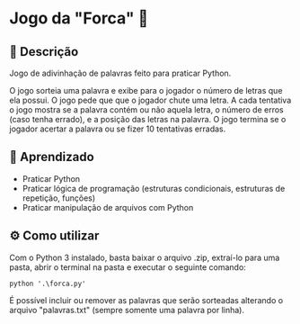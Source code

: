 # Jogo da "Forca" 🔡

## 📝 Descrição

Jogo de adivinhação de palavras feito para praticar Python.

O jogo sorteia uma palavra e exibe para o jogador o número de letras que ela possui. O jogo pede que que o jogador chute uma letra. A cada tentativa o jogo mostra se a palavra contém ou não aquela letra, o número de erros (caso tenha errado), e a posição das letras na palavra. O jogo termina se o jogador acertar a palavra ou se fizer 10 tentativas erradas.

## 🧠 Aprendizado

* Praticar Python
* Praticar lógica de programação (estruturas condicionais, estruturas de repetição, funções)
* Praticar manipulação de arquivos com Python

## ⚙ Como utilizar

Com o Python 3 instalado, basta baixar o arquivo .zip, extraí-lo para uma pasta, abrir o terminal na pasta e executar o seguinte comando:
```
python '.\forca.py'
```
É possível incluir ou remover as palavras que serão sorteadas alterando o arquivo "palavras.txt" (sempre somente uma palavra por linha).
